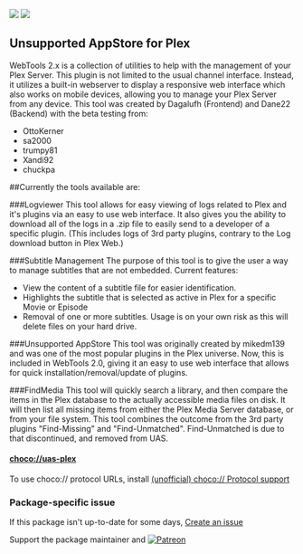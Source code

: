 [![](https://img.shields.io/chocolatey/v/uas-plex?color=green&label=uas-plex)](https://chocolatey.org/packages/uas-plex) [![](https://img.shields.io/chocolatey/dt/uas-plex)](https://chocolatey.org/packages/uas-plex)

## Unsupported AppStore for Plex

WebTools 2.x is a collection of utilities to help with the management of your Plex Server. 
This plugin is not limited to the usual channel interface. Instead, it utilizes a built-in webserver to display a responsive web interface which also works on mobile devices, allowing you to manage your Plex Server from any device.
This tool was created by Dagalufh (Frontend) and Dane22 (Backend) with the beta testing from:

* OttoKerner
* sa2000
* trumpy81
* Xandi92
* chuckpa

##Currently the tools available are:

###Logviewer
This tool allows for easy viewing of logs related to Plex and it's plugins via an easy to use web interface. It also gives you the ability to download all of the logs in a .zip file to easily send to a developer of a specific plugin.
(This includes logs of 3rd party plugins, contrary to the Log download button in Plex Web.)

###Subtitle Management
The purpose of this tool is to give the user a way to manage subtitles that are not embedded.
Current features:

* View the content of a subtitle file for easier identification.
* Highlights the subtitle that is selected as active in Plex for a specific Movie or Episode
* Removal of one or more subtitles. Usage is on your own risk as this will delete files on your hard drive.

###Unsupported AppStore
This tool was originally created by mikedm139 and was one of the most popular plugins in the Plex universe. Now, this is included in WebTools 2.0, giving it an easy to use web interface that allows for quick installation/removal/update of plugins.

###FindMedia
This tool will quickly search a library, and then compare the items in the Plex database to the actually accessible media files on disk. It will then list all missing items from either the Plex Media Server database, or from your file system. This tool combines the outcome from the 3rd party plugins "Find-Missing" and "Find-Unmatched".
Find-Unmatched is due to that discontinued, and removed from UAS.

#### [choco://uas-plex](choco://uas-plex)
To use choco:// protocol URLs, install [(unofficial) choco:// Protocol support ](https://chocolatey.org/packages/choco-protocol-support)

### Package-specific issue
If this package isn't up-to-date for some days, [Create an issue](https://github.com/tunisiano187/Chocolatey-packages/issues/new/choose)

Support the package maintainer and [![Patreon](https://cdn.jsdelivr.net/gh/tunisiano187/Chocolatey-packages@d15c4e19c709e7148588d4523ffc6dd3cd3c7e5e/icons/patreon.png)](https://www.patreon.com/bePatron?u=39585820)
